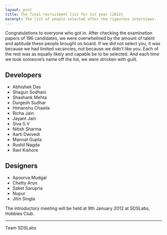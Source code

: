 ```yaml
---
layout: post
title: The final recruitment list for 1st year (2012)
excerpt: The list of people selected after the rigourous interviews.
---
```


Congratulations to everyone who got in. After checking the examination papers of 196 candidates, we were overwhelmed by the amount of talent and aptitude these people brought on board. If we did not select you, it was because we had limited vacancies, not because we didn’t like you. Each of the rest was as equally likely and capable be to be selected. And each time we took someone’s name off the list, we were stricken with guilt.

## Developers

* Abhishek Das
* Shagun Sodhani
* Shashank Mehta
* Durgesh Sudhar
* Himanshu Chawla
* Richa Jain
* Jayant Jain
* Siva S.V
* Nitish Sharma
* Aarti Dwivedi
* Mannat Gupta
* Rushil Nagda
* Ravi Kishore

## Designers

* Apoorva Mudgal
* Chetty Arun
* Saket Sarupria
* Nupur
* Jitin Singla

The introductory meeting will be held at 9th January 2012 at SDSLabs, Hobbies Club.

---
Team SDSLabs
